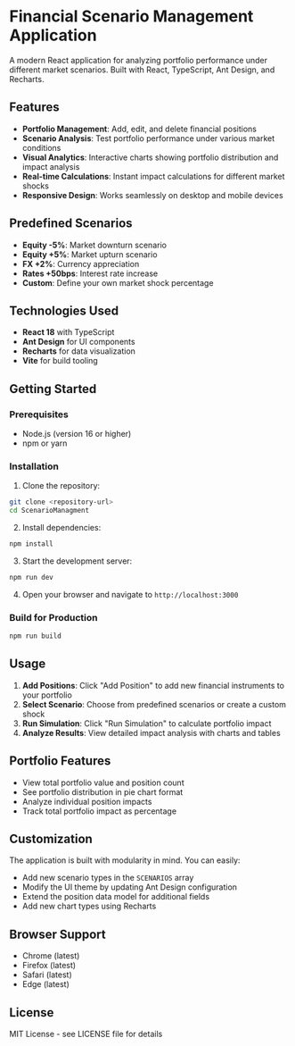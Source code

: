 # Financial Scenario Management Application

A modern React application for analyzing portfolio performance under different market scenarios. Built with React, TypeScript, Ant Design, and Recharts.

## Features

- **Portfolio Management**: Add, edit, and delete financial positions
- **Scenario Analysis**: Test portfolio performance under various market conditions
- **Visual Analytics**: Interactive charts showing portfolio distribution and impact analysis
- **Real-time Calculations**: Instant impact calculations for different market shocks
- **Responsive Design**: Works seamlessly on desktop and mobile devices

## Predefined Scenarios

- **Equity -5%**: Market downturn scenario
- **Equity +5%**: Market upturn scenario  
- **FX +2%**: Currency appreciation
- **Rates +50bps**: Interest rate increase
- **Custom**: Define your own market shock percentage

## Technologies Used

- **React 18** with TypeScript
- **Ant Design** for UI components
- **Recharts** for data visualization
- **Vite** for build tooling

## Getting Started

### Prerequisites

- Node.js (version 16 or higher)
- npm or yarn

### Installation

1. Clone the repository:
```bash
git clone <repository-url>
cd ScenarioManagment
```

2. Install dependencies:
```bash
npm install
```

3. Start the development server:
```bash
npm run dev
```

4. Open your browser and navigate to `http://localhost:3000`

### Build for Production

```bash
npm run build
```

## Usage

1. **Add Positions**: Click "Add Position" to add new financial instruments to your portfolio
2. **Select Scenario**: Choose from predefined scenarios or create a custom shock
3. **Run Simulation**: Click "Run Simulation" to calculate portfolio impact
4. **Analyze Results**: View detailed impact analysis with charts and tables

## Portfolio Features

- View total portfolio value and position count
- See portfolio distribution in pie chart format
- Analyze individual position impacts
- Track total portfolio impact as percentage

## Customization

The application is built with modularity in mind. You can easily:

- Add new scenario types in the `SCENARIOS` array
- Modify the UI theme by updating Ant Design configuration
- Extend the position data model for additional fields
- Add new chart types using Recharts

## Browser Support

- Chrome (latest)
- Firefox (latest)
- Safari (latest)
- Edge (latest)

## License

MIT License - see LICENSE file for details
